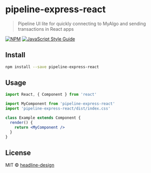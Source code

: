 # pipeline-express-react

> Pipeline UI lite for quickly connecting to MyAlgo and sending transactions in React apps

[![NPM](https://img.shields.io/npm/v/pipeline-express-react.svg)](https://www.npmjs.com/package/pipeline-express-react) [![JavaScript Style Guide](https://img.shields.io/badge/code_style-standard-brightgreen.svg)](https://standardjs.com)

## Install

```bash
npm install --save pipeline-express-react
```

## Usage

```jsx
import React, { Component } from 'react'

import MyComponent from 'pipeline-express-react'
import 'pipeline-express-react/dist/index.css'

class Example extends Component {
  render() {
    return <MyComponent />
  }
}
```

## License

MIT © [headline-design](https://github.com/headline-design)
